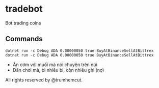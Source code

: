 # tradebot
Bot trading coins

## Commands
```
dotnet run -c Debug ADA 0.00000050 true BuyAtBinanceSellAtBittrex
dotnet run -c Debug ADA 0.00000050 true BuyAtBinanceSellAtBittrex
```

* Ăn cơm với muối mà nói chuyện trên núi
* Dân chơi mà, bi nhiêu bi, còn nhiêu ghi (nợ)

All rights reserved by @trumhemcut.
